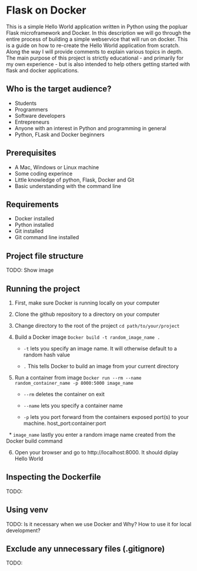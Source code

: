 # Flask on Docker


This is a simple Hello World application written in Python using the popluar Flask microframework and Docker. In this description we will go through the entire process of building a simple webservice that will run on docker. This is a guide on how to re-create the Hello World application from scratch. Along the way I will provide comments to explain various topics in depth. The main purpose of this project is strictly educational - and primarily for my own experience - but is also intended to help others getting started with flask and docker applications. 


## Who is the target audience?

* Students
* Programmers
* Software developers
* Entrepreneurs
* Anyone with an interest in Python and programming in general
* Python, FLask and Docker beginners


## Prerequisites

* A Mac, Windows or Linux machine
* Some coding experince
* Little knowledge of python, Flask, Docker and Git
* Basic understanding with the command line


## Requirements

* Docker installed 
* Python installed
* Git installed
* Git command line installed


## Project file structure

TODO: Show image


## Running the project

1. First, make sure Docker is running locally on your computer

2. Clone the github repository to a directory on your computer

3. Change directory to the root of the project `cd path/to/your/project`

4. Build a Docker image `Docker build -t random_image_name .`

   * `-t` lets you specify an image name. It will otherwise default to a random hash value
   
   * `.` This tells Docker to build an image from your current directory
   
5. Run a container from image `Docker run --rm --name random_container_name -p 8000:5000 image_name`

   * `--rm` deletes the container on exit
   
   * `--name` lets you specify a container name
   
   * `-p` lets you port forward from the containers exposed port(s) to your machine. host_port:container:port
   
   * `image_name` lastly you enter a random image name created from the Docker build command
   
6. Open your browser and go to http://localhost:8000. It should diplay Hello World


## Inspecting the Dockerfile

TODO:


## Using venv

TODO: Is it necessary when we use Docker and Why? How to use it for local development?


## Exclude any unnecessary files (.gitignore)

TODO: 
